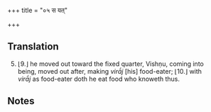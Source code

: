 +++
title = "०५ स यत्"

+++
## Translation
5. ⌊9.⌋ he moved out toward the fixed quarter, Vishṇu, coming into  
being, moved out after, making *virā́j* \[his\] food-eater; ⌊10.⌋ with  
*virā́j* as food-eater doth he eat food who knoweth thus.

## Notes

